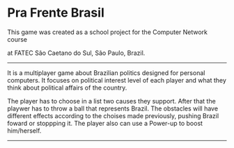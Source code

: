 # Pra Frente Brasil
  

  This game was created as a school project for the Computer Network course
  
  at FATEC São Caetano do Sul, São Paulo, Brazil.
  
  -----------------------------------------------------------------------------------------------------
  
  It is a multiplayer game about Brazilian politics designed for personal computers.
  It focuses on political interest level of each player and what they think about political affairs of the country.

  The player has to choose in a list two causes they support. After that the playwer has to throw a ball that represents Brazil.
  The obstacles will have different effects according to the choises made previously, pushing Brazil foward or stoppping it.
  The player also can use a Power-up to boost him/herself.
  
  -----------------------------------------------------------------------------------------------------
